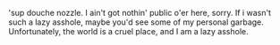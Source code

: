 'sup douche nozzle.
I ain't got nothin' public o'er here, sorry. If i wasn't such a lazy asshole, maybe you'd see some of my personal garbage. Unfortunately, the world is a cruel place,
and I am a lazy asshole.
